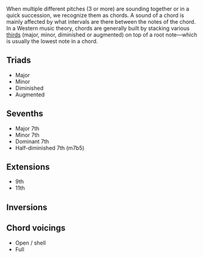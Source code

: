 When multiple different pitches (3 or more) are sounding together or in a quick succession, we recognize them as chords. A sound of a chord is mainly affected by what intervals are there between the notes of the chord. In a Western music theory, chords are generally built by stacking various [thirds](Intervals.md) (major, minor, diminished or augmented) on top of a root note—which is usually the lowest note in a chord.


## Triads

- Major
- Minor
- Diminished
- Augmented
## Sevenths

- Major 7th
- Minor 7th
- Dominant 7th
- Half-diminished 7th (m7b5)
## Extensions

- 9th
- 11th

## Inversions


## Chord voicings

- Open / shell
- Full
